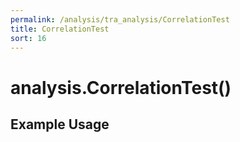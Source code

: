 ```yaml
---
permalink: /analysis/tra_analysis/CorrelationTest
title: CorrelationTest
sort: 16
---
```


# analysis.CorrelationTest()

## Example Usage
